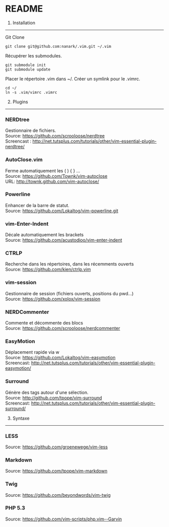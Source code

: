 
README
======

1) Installation
---------------

Git Clone

	git clone git@github.com:nanark/.vim.git ~/.vim

Récupérer les submodules.

	git submodule init
	git submodule update

Placer le répertoire .vim dans ~/. Créer un symlink pour le .vimrc.

	cd ~/
	ln -s .vim/vimrc .vimrc

2) Plugins
----------

### NERDtree
Gestionnaire de fichiers.<br/>
Source: https://github.com/scrooloose/nerdtree<br/>
Screencast : http://net.tutsplus.com/tutorials/other/vim-essential-plugin-nerdtree/

### AutoClose.vim
Ferme automatiquement les ( ) {  } ...<br/>
Source: https://github.com/Townk/vim-autoclose<br/>
URL: http://townk.github.com/vim-autoclose/

### Powerline
Enhancer de la barre de statut.<br/>
Source: https://github.com/Lokaltog/vim-powerline.git

### vim-Enter-Indent
Décale automatiquement les brackets<br/>
Source: https://github.com/acustodioo/vim-enter-indent

### CTRLP
Recherche dans les répertoires, dans les récemments ouverts<br/>
Source: https://github.com/kien/ctrlp.vim

### vim-session
Gestionnaire de session (fichiers ouverts, positions du pwd...)<br/>
Source: https://github.com/xolox/vim-session

### NERDCommenter
Commente et décommente des blocs<br/>
Source: https://github.com/scrooloose/nerdcommenter

### EasyMotion
Déplacement rapide via <leader><leader>w<br/>
Source: https://github.com/Lokaltog/vim-easymotion<br/>
Screencast: http://net.tutsplus.com/tutorials/other/vim-essential-plugin-easymotion/

### Surround
Génère des tags autour d'une sélection.<br/>
Source: http://github.com/tpope/vim-surround<br/>
Screencast: http://net.tutsplus.com/tutorials/other/vim-essential-plugin-surround/

3) Syntaxe
----------

### LESS
Source: https://github.com/groenewege/vim-less

### Markdown
Source: https://github.com/tpope/vim-markdown

### Twig
Source: https://github.com/beyondwords/vim-twig

### PHP 5.3
Source: https://github.com/vim-scripts/php.vim--Garvin

